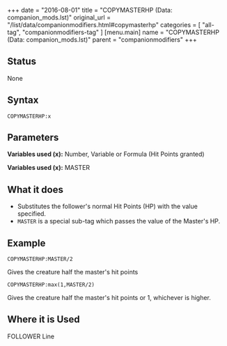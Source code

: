 +++
date = "2016-08-01"
title = "COPYMASTERHP (Data: companion_mods.lst)"
original_url = "/list/data/companionmodifiers.html#copymasterhp"
categories = [ "all-tag", "companionmodifiers-tag" ]
[menu.main]
    name = "COPYMASTERHP (Data: companion_mods.lst)"
    parent = "companionmodifiers"
+++

## Status

None

## Syntax

`COPYMASTERHP:x`

## Parameters




**Variables used (x):** Number, Variable or Formula (Hit Points granted)

**Variables used (x):** MASTER

What it does
------------

-   Substitutes the follower's normal Hit Points (HP) with the
    value specified.
-   `MASTER` is a special sub-tag which passes the value of the
    Master's HP.

Example
-------

`COPYMASTERHP:MASTER/2`

Gives the creature half the master's hit points

`COPYMASTERHP:max(1,MASTER/2)`

Gives the creature half the master's hit points or 1, whichever is
higher.

Where it is Used
----------------

FOLLOWER Line

